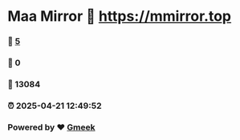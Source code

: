 # Maa Mirror :link: https://mmirror.top 
### :page_facing_up: [5](https://mmirror.top/tag.html) 
### :speech_balloon: 0 
### :hibiscus: 13084 
### :alarm_clock: 2025-04-21 12:49:52 
### Powered by :heart: [Gmeek](https://github.com/Meekdai/Gmeek)
